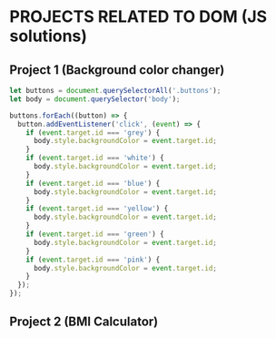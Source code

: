 # PROJECTS RELATED TO DOM (JS solutions)

## Project 1 (Background color changer)

```javascript
let buttons = document.querySelectorAll('.buttons');
let body = document.querySelector('body');

buttons.forEach((button) => {
  button.addEventListener('click', (event) => {
    if (event.target.id === 'grey') {
      body.style.backgroundColor = event.target.id;
    }
    if (event.target.id === 'white') {
      body.style.backgroundColor = event.target.id;
    }
    if (event.target.id === 'blue') {
      body.style.backgroundColor = event.target.id;
    }
    if (event.target.id === 'yellow') {
      body.style.backgroundColor = event.target.id;
    }
    if (event.target.id === 'green') {
      body.style.backgroundColor = event.target.id;
    }
    if (event.target.id === 'pink') {
      body.style.backgroundColor = event.target.id;
    }
  });
});
```
## Project 2 (BMI Calculator)
```javascript


```